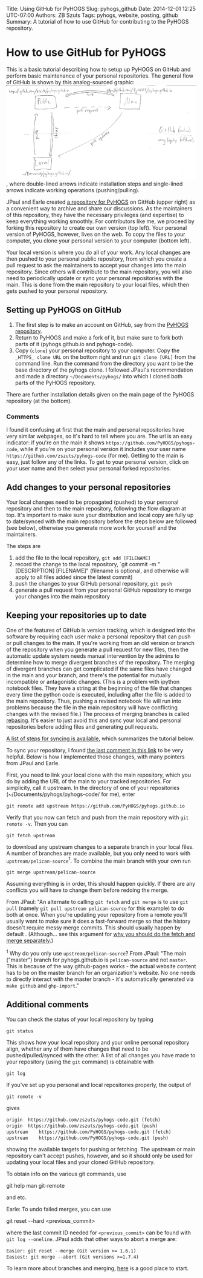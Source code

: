 Title: Using GitHub for PyHOGS
Slug: pyhogs_github
Date: 2014-12-01 12:25 UTC-07:00
Authors: ZB Szuts
Tags: pyhogs, website, posting, github
Summary: A tutorial of how to use GitHub for contributing to the PyHOGS repository.


# How to use GitHub for PyHOGS

This is a basic tutorial describing how to setup up PyHOGS on GitHub and perform basic maintenance of your personal repositories.  The general flow of GitHub is shown by this analog-sourced graphic:
![Connectivity of PyHOGS repositories](/images/pyhogs_github_connectivity2_mod.gif "Connectivity of PyHOGS repositories"), where double-lined arrows indicate installation steps and single-lined arrows indicate working operations (pushing/pulling).

JPaul and Earle created [a repository for PyHOGS](https://github.com/PyHOGS/pyhogs.github.io "PyHOGS on GitHub") on GitHub (upper right) as a convenient way to archive and share our discussions.  As the maintainers of this repository, they have the necessary privileges (and expertise) to keep everything working smoothly.  For contributors like me, we proceed by forking this repository to create our own version (top left).  Your personal version of PyHOGS, however, lives on the web.  To copy the files to your computer, you clone your personal version to your computer (bottom left).

Your local version is where you do all of your work.  Any local changes are then pushed to your personal public repository, from which you create a pull request to ask the maintainers to accept your changes into the main repository.  Since others will contribute to the main repository, you will also need to periodically update or sync your personal repositories with the main.  This is done from the main repository to your local files, which then gets pushed to your personal repository.


## Setting up PyHOGS on GitHub

1. The first step is to make an account on GitHub, say from the [PyHOGS repository](https://github.com/PyHOGS/pyhogs-code "PyHOGS on GitHub").  
2. Return to PyHOGS and make a fork of it, but make sure to fork both parts of it (pyhogs.github.io and pyhogs-code).
3. Copy (`clone`) your personal repository to your computer.  Copy the `_HTTPS_ clone URL` on the bottom right and run `git clone [URL]` from the command line.  Run the command from the directory you want to be the base directory of the pyhogs clone.  I followed JPaul's recommendation and made a directory `~/Documents/pyhogs/` into which I cloned both parts of the PyHOGS repository.

There are further installation details given on the main page of the PyHOGS repository (at the bottom).

### Comments

I found it confusing at first that the main and personal repositories have very similar webpages, so it's hard to tell where you are.  The url is an easy indicator: if you're on the main it shows `https://github.com/PyHOGS/pyhogs-code`, while if you're on your personal version it includes your user name `https://github.com/zszuts/pyhogs-code` (for me).  Getting to the main is easy, just follow any of the links.  To get to your personal version, click on your user name and then select your personal forked repositories.


## Add changes to your personal repositories

Your local changes need to be propagated (pushed) to your personal repository and then to the main repository, following the flow diagram at top.  It's important to make sure your distribution and local copy are fully up to date/synced with the main repository before the steps below are followed (see below), otherwise you generate more work for yourself and the maintainers.

The steps are

1. add the file to the local repository, `git add [FILENAME]`
1. record the change to the local repository, `git commit -m "[DESCRIPTION] [FILENAME]" (filename is optional, and otherwise will apply to all files added since the latest commit)
1. push the changes to your GitHub personal repository, `git push`
1. generate a pull request from your personal GitHub repository to merge your changes into the main repository


## Keeping your repositories up to date

One of the features of GitHub is version tracking, which is designed into the software by requiring each user make a personal repository that can push or pull changes to the main.  If you're working from an old version or branch of the repository when you generate a pull request for new files, then the automatic update system needs manual intervention by the admins to determine how to merge divergent branches of the repository.  The merging of divergent branches can get complicated if the same files have changed in the main and your branch, and there's the potential for mutually incompatible or antagonistic changes.  (This is a problem with ipython notebook files.  They have a string at the beginning of the file that changes every time the python code is executed, including after the file is added to the main repository.  Thus, pushing a revised notebook file will run into problems because the file in the main repository will have conflicting changes with the revised file.)   The process of merging branches is called [rebasing](http://rypress.com/tutorials/git/rebasing.html "Rebasing tutorial for GitHub").  It's easier to just avoid this and sync your local and personal repositories before adding files and generating pull requests.

[A list of steps for syncing is available](http://pyhogs.github.io/pyhogs_syncing.html "Steps to sync local PyHOGS repo"), which summarizes the tutorial below.

To sync your repository, I found [the last comment in this link](http://stackoverflow.com/questions/7244321/how-to-update-github-forked-repository "Updating forked repositories") to be very helpful.  Below is how I implemented those changes, with many pointers from JPaul and Earle.

First, you need to link your local clone with the main repository, which you do by adding the URL of the main to your tracked repositories.  For simplicity, call it upstream.  In the directory of one of your repositories (~/Documents/pyhogs/pyhogs-code/ for me), enter

    git remote add upstream https://github.com/PyHOGS/pyhogs.github.io

Verify that you now can fetch and push from the main repository with `git remote -v`.  Then you can 

    git fetch upstream

to download any upstream changes to a separate branch in your local files.  A number of branches are made available, but you only need to work with `upstream/pelican-source`$^1$.  To combine the main branch with your own run

    git merge upstream/pelican-source
    
Assuming everything is in order, this should happen quickly.  If there are any conflicts you will have to change them before redoing the merge.

From JPaul: "An alternate to calling `git fetch` and `git merge` is to use `git pull` (namely `git pull upstream pelican-source` for this example) to do both at once.  When you're updating your repository from a remote you'll usually want to make sure it does a fast-forward merge so that the history doesn't require messy merge commits.  This should usually happen by default . (Although... see this argument for [why you should do the fetch and merge separately](http://longair.net/blog/2009/04/16/git-fetch-and-merge/).)


$^1$ Why do you only use `upstream/pelican-source`?  From JPaul:  "The main ("master") branch for pyhogs.github.io is `pelican-source` and not `master`.  This is because of the way github-pages works - the actual website content has to be on the master branch for an organization's website.  No one needs to directly interact with the master branch - it's automatically generated via `make github` and `ghp-import`."


## Additional comments

You can check the status of your local repository by typing

    git status

This shows how your local repository and your online personal repository align, whether any of them have changes that need to be pushed/pulled/synced with the other.  A list of all changes you have made to your repository (using the `git` command) is obtainable with

    git log

If you've set up you personal and local repositories properly, the output of

    git remote -v

gives

    origin	https://github.com/zszuts/pyhogs-code.git (fetch)
    origin	https://github.com/zszuts/pyhogs-code.git (push)
    upstream	https://github.com/PyHOGS/pyhogs-code.git (fetch)
    upstream	https://github.com/PyHOGS/pyhogs-code.git (push)

showing the available targets for pushing or fetching.  The upstream or main repository can't accept pushes, however, and so it should only be used for updating your local files and your cloned GitHub repository.

To obtain info on the various git commands, use

   git help
   man git-remote

and etc.

Earle: To undo failed merges, you can use

   git reset --hard <previous_commit>

where the last commit ID needed for `<previous_commit>` can be found with `git log --oneline`.  JPaul adds that other ways to abort a merge are:

    Easier: git reset --merge (Git version >= 1.6.1)
    Easiest: git merge --abort (Git versions >=1.7.4)

To learn more about branches and merging, [here](http://git-scm.com/book/en/v2/Git-Branching-Basic-Branching-and-Merging "Git Branching and Merging") is a good place to start.

